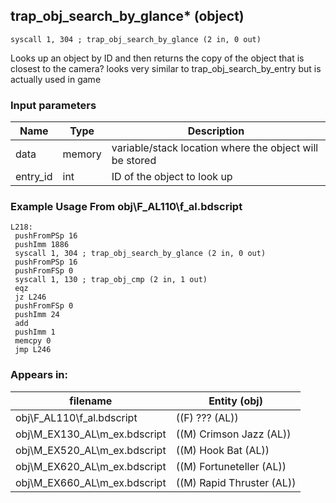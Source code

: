 ## trap_obj_search_by_glance* (object)

`syscall 1, 304 ; trap_obj_search_by_glance (2 in, 0 out)`

Looks up an object by ID and then returns the copy of the object that is closest to the camera? looks very similar to trap_obj_search_by_entry but is actually used in game

### Input parameters
| Name | Type | Description
|------|------|------------
| data   | memory   | variable/stack location where the object will be stored
| entry_id   | int   | ID of the object to look up


### Example Usage From obj\F_AL110\f_al.bdscript
```plaintext
L218:
 pushFromPSp 16
 pushImm 1886
 syscall 1, 304 ; trap_obj_search_by_glance (2 in, 0 out)
 pushFromPSp 16
 pushFromFSp 0
 syscall 1, 130 ; trap_obj_cmp (2 in, 1 out)
 eqz 
 jz L246
 pushFromFSp 0
 pushImm 24
 add 
 pushImm 1
 memcpy 0
 jmp L246
```


### Appears in:
| filename | Entity (obj)
|----------|-------------
| obj\F_AL110\f_al.bdscript       | ((F) ??? (AL))          
| obj\M_EX130_AL\m_ex.bdscript       | ((M) Crimson Jazz (AL))          
| obj\M_EX520_AL\m_ex.bdscript       | ((M) Hook Bat (AL))          
| obj\M_EX620_AL\m_ex.bdscript       | ((M) Fortuneteller (AL))          
| obj\M_EX660_AL\m_ex.bdscript       | ((M) Rapid Thruster (AL))          



